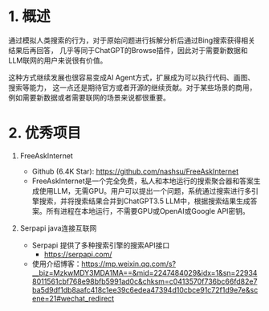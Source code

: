 # 1. 概述
通过模拟人类搜索的行为，对于原始问题进行拆解分析后通过Bing搜索获得相关结果后再回答，
几乎等同于ChatGPT的Browse插件，因此对于需要新数据和LLM联网的用户来说很有价值。

这种方式继续发展也很容易变成AI Agent方式，扩展成为可以执行代码、画图、搜索等能力，
这一点还是期待官方或者开源的继续贡献。对于某些场景的商用，
例如需要新数据或者需要联网的场景来说都很重要。

# 2. 优秀项目

1. FreeAskInternet

   - Github (6.4K Star): https://github.com/nashsu/FreeAskInternet
   - FreeAskInternet是一个完全免费，私人和本地运行的搜索聚合器和答案生成使用LLM，无需GPU。用户可以提出一个问题，系统通过搜索进行多引擎搜索，并将搜索结果合并到ChatGPT3.5 LLM中，根据搜索结果生成答案。所有进程在本地运行，不需要GPU或OpenAI或Google API密钥。

2. Serpapi java连接互联网
    - Serpapi 提供了多种搜索引擎的搜索API接口
      - https://serpapi.com/
    - 使用介绍博客：https://mp.weixin.qq.com/s?__biz=MzkwMDY3MDA1MA==&mid=2247484029&idx=1&sn=229348011561cbf768e98bfb5991ad0c&chksm=c0413570f736bc66fd82e7ba5d9df1db8aafc418c1ee39c6edea47394d10cbce91c72f1d9e7e&scene=21#wechat_redirect